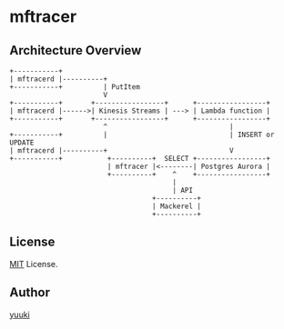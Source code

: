 # mftracer

[license]: https://github.com/yuuki/lstf/blob/master/LICENSE

## Architecture Overview

```
+-----------+
| mftracerd |----------+
+-----------+          | PutItem
                       V
+-----------+       +-----------------+      +-----------------+
| mftracerd |------>| Kinesis Streams | ---> | Lambda function |
+-----------+       +-----------------+      +-----------------+
                       ^                              |
+-----------+          |                              | INSERT or UPDATE
| mftracerd |----------+                              V
+-----------+           +----------+  SELECT +-----------------+
                        | mftracer |<--------| Postgres Aurora |
                        +----------+    ^    +-----------------+
                                        |
                                        | API
                                   +----------+
                                   | Mackerel |
                                   +----------+
```


## License

[MIT][license] License.

## Author

[yuuki](https://github.com/yuuki)